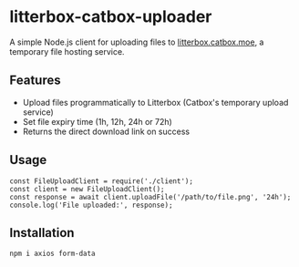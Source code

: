 # litterbox-catbox-uploader

A simple Node.js client for uploading files to [litterbox.catbox.moe](https://litterbox.catbox.moe/), a temporary file hosting service.

## Features
- Upload files programmatically to Litterbox (Catbox's temporary upload service)
- Set file expiry time (1h, 12h, 24h or 72h)
- Returns the direct download link on success

## Usage
```
const FileUploadClient = require('./client');
const client = new FileUploadClient();
const response = await client.uploadFile('/path/to/file.png', '24h');
console.log('File uploaded:', response);
```

## Installation
```
npm i axios form-data
```
